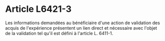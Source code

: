 # Article L6421-3

Les informations demandées au bénéficiaire d'une action de validation des acquis de l'expérience présentent un lien direct et nécessaire avec l'objet de la validation tel qu'il est défini à l'article L. 6411-1.